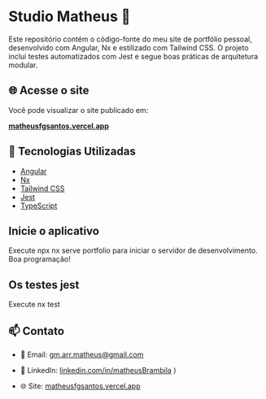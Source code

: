 # Studio Matheus 🎨


Este repositório contém o código-fonte do meu site de portfólio pessoal, desenvolvido com Angular, Nx e estilizado com Tailwind CSS. O projeto inclui testes automatizados com Jest e segue boas práticas de arquitetura modular.

## 🌐 Acesse o site

Você pode visualizar o site publicado em:

**[matheusfgsantos.vercel.app](https://matheusfgsantos.vercel.app)**

## 🚀 Tecnologias Utilizadas

- [Angular](https://angular.io/)
- [Nx](https://nx.dev/)
- [Tailwind CSS](https://tailwindcss.com/)
- [Jest](https://jestjs.io/)
- [TypeScript](https://www.typescriptlang.org/)



## Inicie o aplicativo

Execute npx nx serve portfolio para iniciar o servidor de desenvolvimento. Boa programação!


 ## Os testes jest
 
Execute nx test

## 📫 Contato

- 📧 Email: [gm.arr.matheus@gmail.com](mailto:gm.arr.matheus@gmail.com)
- 💼 LinkedIn:  [linkedin.com/in/matheusBrambila](https://www.linkedin.com/in/matheus-brambila-moises-677b35263/)
)

- 🌐 Site: [matheusfgsantos.vercel.app](https://matheusfgsantos.vercel.app)

